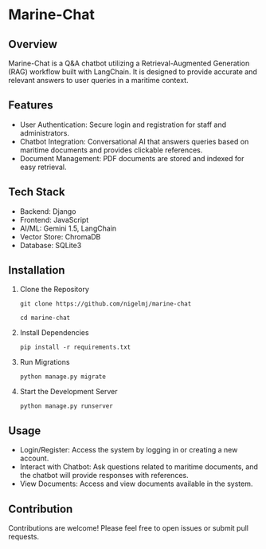 # Marine-Chat

## Overview

Marine-Chat is a Q&A chatbot utilizing a Retrieval-Augmented Generation (RAG) workflow built with LangChain. It is designed to provide accurate and relevant answers to user queries in a maritime context.
## Features

- User Authentication: Secure login and registration for staff and administrators.
- Chatbot Integration: Conversational AI that answers queries based on maritime documents and provides clickable references.
- Document Management: PDF documents are stored and indexed for easy retrieval.

## Tech Stack

- Backend: Django
- Frontend: JavaScript
- AI/ML: Gemini 1.5, LangChain
- Vector Store: ChromaDB
- Database: SQLite3

## Installation

1. Clone the Repository

   `git clone https://github.com/nigelmj/marine-chat`

   `cd marine-chat`

2. Install Dependencies

   `pip install -r requirements.txt`

3. Run Migrations

   `python manage.py migrate`

4. Start the Development Server

   `python manage.py runserver`

## Usage

- Login/Register: Access the system by logging in or creating a new account.
- Interact with Chatbot: Ask questions related to maritime documents, and the chatbot will provide responses with references.
- View Documents: Access and view documents available in the system.

## Contribution

Contributions are welcome! Please feel free to open issues or submit pull requests.
